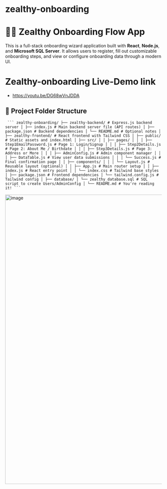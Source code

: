 # zealthy-onboarding
# 👩‍💻 Zealthy Onboarding Flow App

This is a full-stack onboarding wizard application built with **React**, **Node.js**, and **Microsoft SQL Server**. It allows users to register, fill out customizable onboarding steps, and view or configure onboarding data through a modern UI.

# Zealthy-onboarding Live-Demo link
- https://youtu.be/DG68wVnJDDA

## 📁 Project Folder Structure
<pre lang="markdown"><code> ``` zealthy-onboarding/ ├── zealthy-backend/ # Express.js backend server │ ├── index.js # Main backend server file (API routes) │ ├── package.json # Backend dependencies │ └── README.md # Optional notes │ ├── zealthy-frontend/ # React frontend with Tailwind CSS │ ├── public/ # Static assets and index.html │ ├── src/ │ │ ├── pages/ │ │ │ ├── Step1EmailPassword.js # Page 1: Login/Signup │ │ │ ├── Step2Details.js # Page 2: About Me / Birthdate │ │ │ ├── Step3Details.js # Page 3: Address or More │ │ │ ├── AdminConfig.js # Admin component manager │ │ │ ├── DataTable.js # View user data submissions │ │ │ └── Success.js # Final confirmation page │ │ ├── components/ │ │ │ └── Layout.js # Reusable layout (optional) │ │ ├── App.js # Main router setup │ │ ├── index.js # React entry point │ │ └── index.css # Tailwind base styles │ ├── package.json # Frontend dependencies │ └── tailwind.config.js # Tailwind config │ ├── database/ │ └── zealthy_database.sql # SQL script to create Users/AdminConfig │ └── README.md # You're reading it! ``` </code></pre>


<img width="930" alt="image" src="https://github.com/user-attachments/assets/ff733d71-dee4-4c9c-bd01-d31ecc847b89" />



